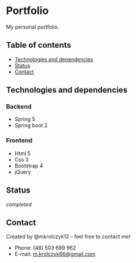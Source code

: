 # Portfolio
My personal portfolio.

## Table of contents

- [Technologies and dependencies](#technologies-and-dependencies)
- [Status](#status)
- [Contact](#contact)

## Technologies and dependencies
### Backend
- Spring 5
- Spring boot 2
### Frontend
- Html 5
- Css 3
- Bootstrap 4
- jQuery

## Status

_completed_

## Contact

Created by @mkrolczyk12 - feel free to contact me!

- Phone: (48) 503 699 962
- E-mail: m.krolczyk66@gmail.com

